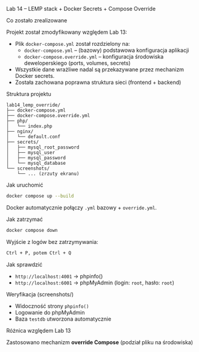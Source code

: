 Lab 14 – LEMP stack + Docker Secrets + Compose Override

Co zostało zrealizowane

Projekt został zmodyfikowany względem Lab 13:

- Plik `docker-compose.yml` został rozdzielony na:
  - `docker-compose.yml` – (bazowy) podstawowa konfiguracja aplikacji
  - `docker-compose.override.yml` – konfiguracja środowiska deweloperskiego (ports, volumes, secrets)
- Wszystkie dane wrażliwe nadal są przekazywane przez mechanizm Docker secrets.
- Została zachowana poprawna struktura sieci (frontend + backend)

Struktura projektu

```
lab14_lemp_override/
├── docker-compose.yml
├── docker-compose.override.yml
├── php/
│   └── index.php
├── nginx/
│   └── default.conf
├── secrets/
│   ├── mysql_root_password
│   ├── mysql_user
│   ├── mysql_password
│   └── mysql_database
└── screenshots/
    └── ... (zrzuty ekranu)
```

Jak uruchomić

```bash
docker compose up --build
```

Docker automatycznie połączy `.yml` bazowy + `override.yml`.

Jak zatrzymać

```bash
docker compose down
```

Wyjście z logów bez zatrzymywania:

```bash
Ctrl + P, potem Ctrl + Q
```

Jak sprawdzić

- `http://localhost:4001` → phpinfo()
- `http://localhost:6001` → phpMyAdmin (login: `root`, hasło: `root`)

Weryfikacja (screenshots/)

- Widoczność strony `phpinfo()`
- Logowanie do phpMyAdmin
- Baza `testdb` utworzona automatycznie

Różnica względem Lab 13

Zastosowano mechanizm **override Compose** (podział pliku na środowiska)